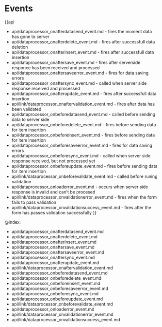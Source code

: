 Events
=======

{{api
- api/dataprocessor_onafterdatasend_event.md - fires the moment data has gone to server
- api/dataprocessor_onafterdelete_event.md - fires after successfull data deletion
- api/dataprocessor_onafterinsert_event.md - fires after successfull data insertion
- api/dataprocessor_onaftersave_event.md - fires after serverside responce has been received and processed
- api/dataprocessor_onaftersaveerror_event.md - fires for data saving errors
- api/dataprocessor_onaftersync_event.md - called when server side response received and processed
- api/dataprocessor_onafterupdate_event.md - fires after successfull data insertion
- api/link/dataprocessor_onaftervalidation_event.md - fires after data has been validated
- api/dataprocessor_onbeforedatasend_event.md - called before sending data to server side
- api/dataprocessor_onbeforedelete_event.md - fires before sending data for item insertion
- api/dataprocessor_onbeforeinsert_event.md - fires before sending data for item insertion
- api/dataprocessor_onbeforesaveerror_event.md - fires for data saving errors
- api/dataprocessor_onbeforesync_event.md - called when server side response received, but not processed yet
- api/dataprocessor_onbeforeupdate_event.md - fires before sending data for item insertion
- api/link/dataprocessor_onbeforevalidate_event.md - called before runing validation
- api/dataprocessor_onloaderror_event.md - occurs when server side response is invalid and can't be procesed
- api/link/dataprocessor_onvalidationerror_event.md - fires when the form fails to pass validation
- api/link/dataprocessor_onvalidationsuccess_event.md - fires after the form has passes validation successfully
}}

@index:
- api/dataprocessor_onafterdatasend_event.md
- api/dataprocessor_onafterdelete_event.md
- api/dataprocessor_onafterinsert_event.md
- api/dataprocessor_onaftersave_event.md
- api/dataprocessor_onaftersaveerror_event.md
- api/dataprocessor_onaftersync_event.md
- api/dataprocessor_onafterupdate_event.md
- api/link/dataprocessor_onaftervalidation_event.md
- api/dataprocessor_onbeforedatasend_event.md
- api/dataprocessor_onbeforedelete_event.md
- api/dataprocessor_onbeforeinsert_event.md
- api/dataprocessor_onbeforesaveerror_event.md
- api/dataprocessor_onbeforesync_event.md
- api/dataprocessor_onbeforeupdate_event.md
- api/link/dataprocessor_onbeforevalidate_event.md
- api/dataprocessor_onloaderror_event.md
- api/link/dataprocessor_onvalidationerror_event.md
- api/link/dataprocessor_onvalidationsuccess_event.md


